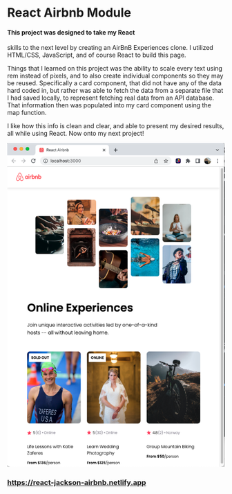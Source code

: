 # React Airbnb Module

#### This project was designed to take my React
 skills to the next level by creating an AirBnB
 Experiences clone. I utilized HTML/CSS,
 JavaScript, and of course React to build this 
page.

Things that I learned on this project was the
 ability to scale every text using rem instead
 of pixels, and to also create individual 
components so they may be reused. Specifically
 a card component, that did not have any of the 
data hard coded in, but rather was able to fetch
 the data from a separate file that I had saved 
locally, to represent fetching real data from 
an API database. That information then was 
populated into my card component using the map 
function.

I like how this info is clean and clear, and 
able to present my desired results, all while 
using React. Now onto my next project!

<img src="public/images/ScreenShot.png" width="600px" />

### https://react-jackson-airbnb.netlify.app
